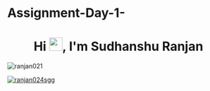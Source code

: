 # Assignment-Day-1-
<h1 align="center">Hi <img loading="lazy" src="https://aadarshkashyap.pw/images/hello.gif" width="30" height="30">, I'm Sudhanshu Ranjan</h1>

<p align="left"> <img src="https://komarev.com/ghpvc/?username=ranjan021&label=Profile%20views&color=0e75b6&style=flat" alt="ranjan021" /> </p>

<p align="left"> <a href="https://twitter.com/ranjan024sgg" target="blank"><img src="https://img.shields.io/twitter/follow/ranjan024sgg?logo=twitter&style=for-the-badge" alt="ranjan024sgg" /></a> </p>
